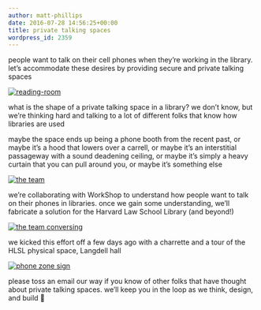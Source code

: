 ```yaml
---
author: matt-phillips
date: 2016-07-28 14:56:25+00:00
title: private talking spaces
wordpress_id: 2359
---
```


people want to talk on their cell phones when they’re working in the library. let’s accommodate these desires by providing secure and private talking spaces

[![reading-room](http://librarylab.law.harvard.edu/blog/wp-content/uploads/2016/07/a31bf2be-eebb-4860-b28d-cee1f084072b.jpg)](http://librarylab.law.harvard.edu/blog/wp-content/uploads/2016/07/a31bf2be-eebb-4860-b28d-cee1f084072b.jpg)

what is the shape of a private talking space in a library? we don’t know, but we’re thinking hard and talking to a lot of different folks that know how libraries are used

maybe the space ends up being a phone booth from the recent past, or maybe it’s a hood that lowers over a carrell, or maybe it’s an interstitial passageway with a sound deadening ceiling, or maybe it’s simply a heavy curtain that you can pull around you, or maybe it’s something else

[![the team](http://librarylab.law.harvard.edu/blog/wp-content/uploads/2016/07/lobby.jpg)](http://librarylab.law.harvard.edu/blog/wp-content/uploads/2016/07/lobby.jpg)

we’re collaborating with WorkShop to understand how people want to talk on their phones in libraries. once we gain some understanding, we’ll fabricate a solution for the Harvard Law School Library (and beyond!)

[![the team conversing](http://librarylab.law.harvard.edu/blog/wp-content/uploads/2016/07/hall.jpg)](http://librarylab.law.harvard.edu/blog/wp-content/uploads/2016/07/hall.jpg)

we kicked this effort off a few days ago with a charrette and a tour of the HLSL physical space, Langdell hall

[![phone zone sign](http://librarylab.law.harvard.edu/blog/wp-content/uploads/2016/07/signs.jpg)](http://librarylab.law.harvard.edu/blog/wp-content/uploads/2016/07/signs.jpg)

please toss an email our way if you know of other folks that have thought about private talking spaces. we’ll keep you in the loop as we think, design, and build 💚
